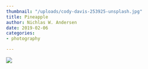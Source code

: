 ```yaml
---
thumbnail: "/uploads/cody-davis-253925-unsplash.jpg"
title: Pineapple
author: Nichlas W. Andersen
date: 2019-02-06
categories:
- photography

---
```

![](/uploads/cody-davis-253925-unsplash.jpg)